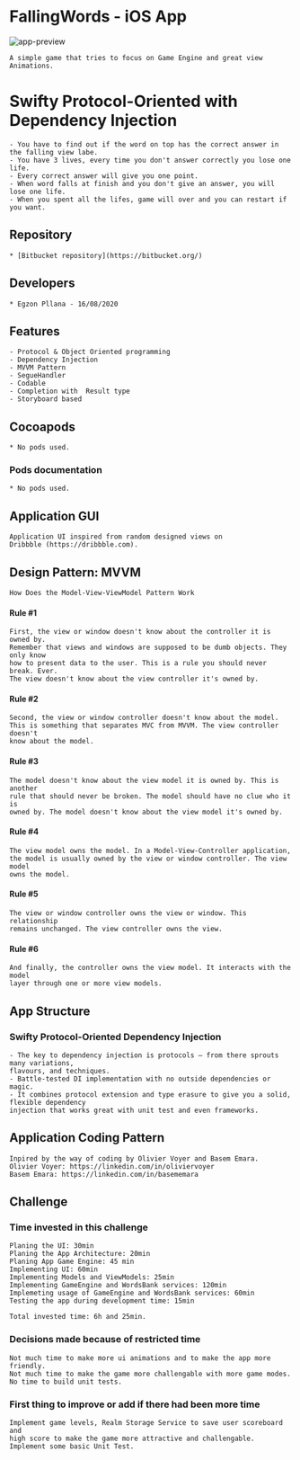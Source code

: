 # FallingWords - iOS App #
![app-preview](https://user-images.githubusercontent.com/27929436/90338175-f2131e00-dfe7-11ea-84dd-03bcd820c4d9.png)

    A simple game that tries to focus on Game Engine and great view Animations.
    
# Swifty Protocol-Oriented with Dependency Injection #

    - You have to find out if the word on top has the correct answer in the falling view labe.
    - You have 3 lives, every time you don't answer correctly you lose one life.
    - Every correct answer will give you one point.
    - When word falls at finish and you don't give an answer, you will lose one life.
    - When you spent all the lifes, game will over and you can restart if you want.

## Repository ##

    * [Bitbucket repository](https://bitbucket.org/)

## Developers ##

    * Egzon Pllana - 16/08/2020
    
## Features ##

    - Protocol & Object Oriented programming
    - Dependency Injection
    - MVVM Pattern
    - SegueHandler
    - Codable
    - Completion with  Result type
    - Storyboard based
    
## Cocoapods ##

    * No pods used.

### Pods documentation ###

    * No pods used.

## Application GUI ##

    Application UI inspired from random designed views on
    Dribbble (https://dribbble.com).

## Design Pattern: MVVM ##
    How Does the Model-View-ViewModel Pattern Work
    
#### Rule #1 #### 
    First, the view or window doesn't know about the controller it is owned by.
    Remember that views and windows are supposed to be dumb objects. They only know
    how to present data to the user. This is a rule you should never break. Ever. 
    The view doesn't know about the view controller it's owned by.
    
#### Rule #2 #### 
    Second, the view or window controller doesn't know about the model. 
    This is something that separates MVC from MVVM. The view controller doesn't 
    know about the model.
#### Rule #3 #### 
    The model doesn't know about the view model it is owned by. This is another 
    rule that should never be broken. The model should have no clue who it is 
    owned by. The model doesn't know about the view model it's owned by.
#### Rule #4 #### 
    The view model owns the model. In a Model-View-Controller application, 
    the model is usually owned by the view or window controller. The view model 
    owns the model.
#### Rule #5 #### 
    The view or window controller owns the view or window. This relationship 
    remains unchanged. The view controller owns the view.
#### Rule #6 #### 
    And finally, the controller owns the view model. It interacts with the model 
    layer through one or more view models.

## App Structure ##

### Swifty Protocol-Oriented Dependency Injection ###

    - The key to dependency injection is protocols – from there sprouts many variations,
    flavours, and techniques.
    - Battle-tested DI implementation with no outside dependencies or magic. 
    - It combines protocol extension and type erasure to give you a solid, flexible dependency
    injection that works great with unit test and even frameworks.
        
## Application Coding Pattern ##

    Inpired by the way of coding by Olivier Voyer and Basem Emara.
    Olivier Voyer: https://linkedin.com/in/oliviervoyer
    Basem Emara: https://linkedin.com/in/basememara
        
## Challenge ##

### Time invested in this challenge ###
    Planing the UI: 30min
    Planing the App Architecture: 20min
    Planing App Game Engine: 45 min
    Implementing UI: 60min
    Implementing Models and ViewModels: 25min
    Implementing GameEngine and WordsBank services: 120min
    Implemeting usage of GameEngine and WordsBank services: 60min
    Testing the app during development time: 15min
    
    Total invested time: 6h and 25min.

### Decisions made because of restricted time ###
    Not much time to make more ui animations and to make the app more friendly.
    Not much time to make the game more challengable with more game modes.
    No time to build unit tests.
    
### First thing to improve or add if there had been more time ###

    Implement game levels, Realm Storage Service to save user scoreboard and
    high score to make the game more attractive and challengable. 
    Implement some basic Unit Test.
